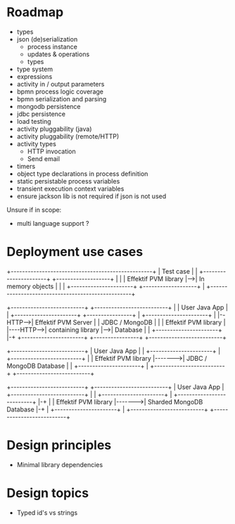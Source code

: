 # Roadmap

* types
* json (de)serialization
  * process instance
  * updates & operations
  * types
* type system 
* expressions
* activity in / output parameters
* bpmn process logic coverage
* bpmn serialization and parsing
* mongodb persistence
* jdbc persistence
* load testing
* activity pluggability (java)
* activity pluggability (remote/HTTP)
* activity types
  * HTTP invocation
  * Send email
* timers
* object type declarations in process definition 
* static persistable process variables
* transient execution context variables
* ensure jackson lib is not required if json is not used

Unsure if in scope:
* multi language support ?

# Deployment use cases

+--------------------------------------------------+
| Test case                                        |
| +----------------------+   +-------------------+ |
| | Effektif PVM library |-->| In memory objects | |
| +----------------------+   +-------------------+ |
+--------------------------------------------------+

  +--------------------------+
+--------------------------+ |
| User Java App            | |         +----------------------+   +----------------+
| +----------------------+ | |--HTTP-->| Effektif PVM Server  |   | JDBC / MongoDB |
| | Effektif PVM library | |----HTTP-->| containing library   |-->| Database       |
| +----------------------+ |-+         +----------------------+   +----------------+
+--------------------------+

+--------------------------+
| User Java App            |
| +----------------------+ |      +-------------------------+
| | Effektif PVM library |------->| JDBC / MongoDB Database |
| +----------------------+ |      +-------------------------+
+--------------------------+

+--------------------------+          +--------------------------+
| User Java App            |        +--------------------------+ |
| +----------------------+ |      +--------------------------+ |-+
| | Effektif PVM library |------->| Sharded MongoDB Database |-+
| +----------------------+ |      +--------------------------+
+--------------------------+

# Design principles

* Minimal library dependencies

# Design topics

* Typed id's vs strings